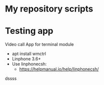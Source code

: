 # My repository scripts
# Testing app

 Video call
 App for terminal module

- apt install wmctrl
- Linphone 3.6+
- Use linphonecsh:
  * https://helpmanual.io/help/linphonecsh/

$$$$dssss
